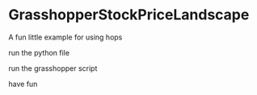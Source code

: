 # GrasshopperStockPriceLandscape
A fun little example for using hops

run the python file 

run the grasshopper script

have fun
